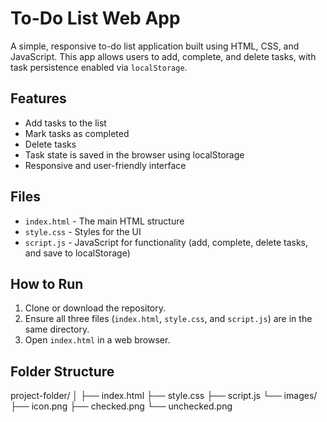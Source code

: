 # To-Do List Web App

A simple, responsive to-do list application built using HTML, CSS, and JavaScript. This app allows users to add, complete, and delete tasks, with task persistence enabled via `localStorage`.

## Features

- Add tasks to the list
- Mark tasks as completed
- Delete tasks
- Task state is saved in the browser using localStorage
- Responsive and user-friendly interface

## Files

- `index.html` - The main HTML structure
- `style.css` - Styles for the UI
- `script.js` - JavaScript for functionality (add, complete, delete tasks, and save to localStorage)

## How to Run

1. Clone or download the repository.
2. Ensure all three files (`index.html`, `style.css`, and `script.js`) are in the same directory.
3. Open `index.html` in a web browser.

## Folder Structure
project-folder/
│
├── index.html
├── style.css
├── script.js
└── images/
├── icon.png
├── checked.png
└── unchecked.png
